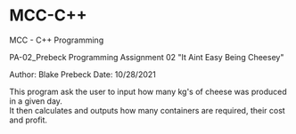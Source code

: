 # MCC-C++
MCC - C++ Programming

PA-02_Prebeck
Programming Assignment 02
"It Aint Easy Being Cheesey"

Author:  Blake Prebeck
Date: 10/28/2021

This program ask the user to input how many kg's of cheese was produced in a given day.  
It then calculates and outputs how many containers are required, their cost and profit.
